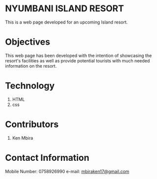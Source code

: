 # NYUMBANI ISLAND RESORT
This is a web page developed for an upcoming Island resort.
# Objectives
This web page has been developed with the intention of showcasing the resort's facilities as well as provide potential tourists with much needed information on the resort.
# Technology
1. HTML
2. css
# Contributors
1. Ken Mbira
# Contact Information
Mobile Number: 0758926990
e-mail: mbiraken17@gmail.com
